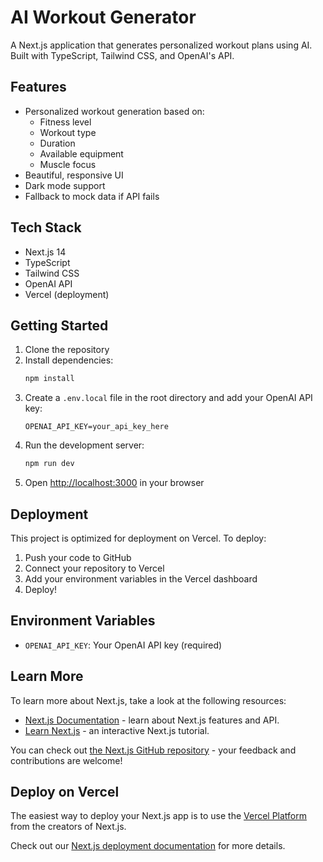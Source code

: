 # AI Workout Generator

A Next.js application that generates personalized workout plans using AI. Built with TypeScript, Tailwind CSS, and OpenAI's API.

## Features

- Personalized workout generation based on:
  - Fitness level
  - Workout type
  - Duration
  - Available equipment
  - Muscle focus
- Beautiful, responsive UI
- Dark mode support
- Fallback to mock data if API fails

## Tech Stack

- Next.js 14
- TypeScript
- Tailwind CSS
- OpenAI API
- Vercel (deployment)

## Getting Started

1. Clone the repository
2. Install dependencies:
   ```bash
   npm install
   ```
3. Create a `.env.local` file in the root directory and add your OpenAI API key:
   ```
   OPENAI_API_KEY=your_api_key_here
   ```
4. Run the development server:
   ```bash
   npm run dev
   ```
5. Open [http://localhost:3000](http://localhost:3000) in your browser

## Deployment

This project is optimized for deployment on Vercel. To deploy:

1. Push your code to GitHub
2. Connect your repository to Vercel
3. Add your environment variables in the Vercel dashboard
4. Deploy!

## Environment Variables

- `OPENAI_API_KEY`: Your OpenAI API key (required)

## Learn More

To learn more about Next.js, take a look at the following resources:

- [Next.js Documentation](https://nextjs.org/docs) - learn about Next.js features and API.
- [Learn Next.js](https://nextjs.org/learn) - an interactive Next.js tutorial.

You can check out [the Next.js GitHub repository](https://github.com/vercel/next.js) - your feedback and contributions are welcome!

## Deploy on Vercel

The easiest way to deploy your Next.js app is to use the [Vercel Platform](https://vercel.com/new?utm_medium=default-template&filter=next.js&utm_source=create-next-app&utm_campaign=create-next-app-readme) from the creators of Next.js.

Check out our [Next.js deployment documentation](https://nextjs.org/docs/app/building-your-application/deploying) for more details.
